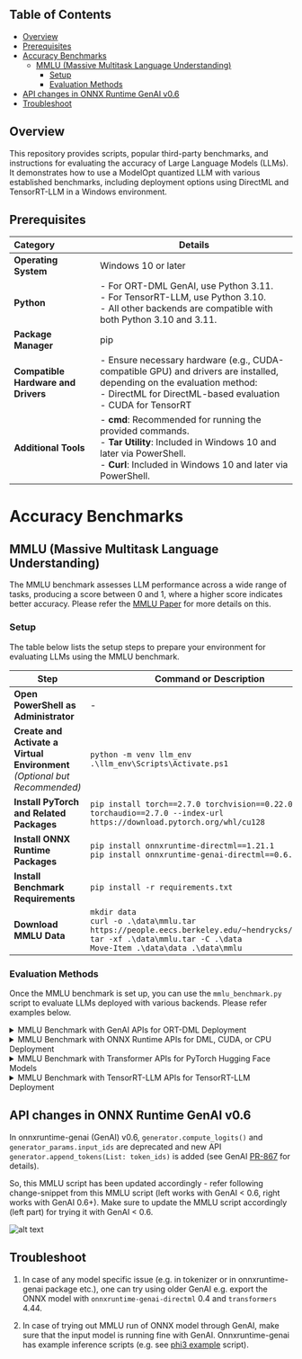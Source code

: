 ## Table of Contents

- [Overview](#overview)
- [Prerequisites](#prerequisites)
- [Accuracy Benchmarks](#accuracy-benchmarks)
  - [MMLU (Massive Multitask Language Understanding)](#mmlu-massive-multitask-language-understanding)
    - [Setup](#setup)
    - [Evaluation Methods](#evaluation-methods)
- [API changes in ONNX Runtime GenAI v0.6](#api-changes-in-onnx-runtime-genai-v0.6)
- [Troubleshoot](#troubleshoot)

## Overview

This repository provides scripts, popular third-party benchmarks, and instructions for evaluating the accuracy of Large Language Models (LLMs). It demonstrates how to use a ModelOpt quantized LLM with various established benchmarks, including deployment options using DirectML and TensorRT-LLM in a Windows environment.

## Prerequisites

| **Category** | **Details** |
|:--------------------------|-------------------------------------------------------------------------------------------------------------|
| **Operating System** | Windows 10 or later |
| **Python** | - For ORT-DML GenAI, use Python 3.11. <br> - For TensorRT-LLM, use Python 3.10. <br> - All other backends are compatible with both Python 3.10 and 3.11. |
| **Package Manager** | pip |
| **Compatible Hardware and Drivers** | - Ensure necessary hardware (e.g., CUDA-compatible GPU) and drivers are installed, depending on the evaluation method: <br> - DirectML for DirectML-based evaluation <br> - CUDA for TensorRT |
| **Additional Tools** | - **cmd**: Recommended for running the provided commands. <br> - **Tar Utility**: Included in Windows 10 and later via PowerShell. <br> - **Curl**: Included in Windows 10 and later via PowerShell. |

# Accuracy Benchmarks

## MMLU (Massive Multitask Language Understanding)

The MMLU benchmark assesses LLM performance across a wide range of tasks, producing a score between 0 and 1, where a higher score indicates better accuracy. Please refer the [MMLU Paper](https://arxiv.org/abs/2009.03300) for more details on this.

### Setup

The table below lists the setup steps to prepare your environment for evaluating LLMs using the MMLU benchmark.

| **Step** | **Command** or **Description** |
|----------------------------------------|-------------------------------------------------------------------------------------------------------------------------------------------------------------------------------------------|
| **Open PowerShell as Administrator** | - |
| **Create and Activate a Virtual Environment** <br> _(Optional but Recommended)_ | `python -m venv llm_env` <br> `.\llm_env\Scripts\Activate.ps1` |
| **Install PyTorch and Related Packages** | `pip install torch==2.7.0 torchvision==0.22.0 torchaudio==2.7.0 --index-url https://download.pytorch.org/whl/cu128` |
| **Install ONNX Runtime Packages** | `pip install onnxruntime-directml==1.21.1` <br> `pip install onnxruntime-genai-directml==0.6.0` |
| **Install Benchmark Requirements** | `pip install -r requirements.txt` |
| **Download MMLU Data** | `mkdir data` <br> `curl -o .\data\mmlu.tar https://people.eecs.berkeley.edu/~hendrycks/data.tar` <br> `tar -xf .\data\mmlu.tar -C .\data` <br> `Move-Item .\data\data .\data\mmlu` |

### Evaluation Methods

Once the MMLU benchmark is set up, you can use the `mmlu_benchmark.py` script to evaluate LLMs deployed with various backends. Please refer examples below.

<details>
<summary> MMLU Benchmark with GenAI APIs for ORT-DML Deployment</summary>
<br>

To run the model with ORT-DML using GenAI, use the `--ep genai_dml` argument.

- **Test Suite**

  ```powershell
  python mmlu_benchmark.py `
      --model_name causal `
      --model_path <ONNX_model_folder> `
      --ep genai_dml `
      --output_file <output_log_file.json> `
      --ntrain 5
  ```

- **Specific Subjects**

  ```powershell
  python mmlu_benchmark.py `
      --model_name causal `
      --model_path <ONNX_model_folder> `
      --ep genai_dml `
      --output_file <output_log_file.json> `
      --subject abstract_algebra,anatomy,college_mathematics `
      --ntrain 5
  ```

</details>

<details>
<summary>MMLU Benchmark with ONNX Runtime APIs for DML, CUDA, or CPU Deployment</summary>
<br>

To run the model with ORT-DML, ORT-CUDA or ORT-CPU execution providers, use `--ep ort_dml`, `--ep ort_cuda`, or `--ep ort_cpu` respectively.

- **Test Suite**

  ```powershell
  python mmlu_benchmark.py `
      --model_name causal `
      --model_path <ONNX_model_folder> `
      --ep ort_dml `
      --output_file <output_log_file.json> `
      --ntrain 5
  ```

- **Specific Subjects**

  ```powershell
  python mmlu_benchmark.py `
      --model_name causal `
      --model_path <ONNX_model_folder> `
      --ep ort_dml `
      --output_file <output_log_file.json> `
      --subject abstract_algebra,anatomy,college_mathematics `
      --ntrain 5
  ```

</details>

<details>
<summary>MMLU Benchmark with Transformer APIs for PyTorch Hugging Face Models</summary>
<br>

To evaluate the PyTorch Hugging Face (HF) model, use the `--ep pt` argument.

- **Test Suite**

  ```powershell
  python mmlu_benchmark.py `
      --model_name causal `
      --model_path <ONNX_model_folder> `
      --ep pt `
      --output_file <output_log_file.json> `
      --ntrain 5 `
      --dtype <torch_dtype in model's config.json {float16|bfloat16}>
  ```

- **Specific Subjects**

  ```powershell
  python mmlu_benchmark.py `
      --model_name causal `
      --model_path <ONNX_model_folder> `
      --ep pt `
      --output_file <output_log_file.json> `
      --subject abstract_algebra,anatomy,college_mathematics `
      --ntrain 5 `
      --dtype <torch_dtype in model's config.json {float16|bfloat16}>
  ```

</details>

<details>
<summary>MMLU Benchmark with TensorRT-LLM APIs for TensorRT-LLM Deployment</summary>
<br>

1. **Install TensorRT-LLM and Compatible PyTorch**

   ```powershell
   pip install torch==2.4.0+cu121 --index-url https://download.pytorch.org/whl
   pip install tensorrt_llm==0.12.0 `
       --extra-index-url https://pypi.nvidia.com `
       --extra-index-url https://download.pytorch.org/whl/cu121/torch/
   ```

1. **Run the Benchmark**

   - **Test Suite**

     ```powershell
     python mmlu_benchmark.py `
         --model_name causal `
         --hf_model_dir <hf_model_path> `
         --engine_dir <engine_path> `
         --ep trt-llm `
         --ntrain 5 `
         --output_file result.json
     ```

   - **Specific Subjects**

     ```powershell
     python mmlu_benchmark.py `
         --model_name causal `
         --hf_model_dir <hf_model_path> `
         --engine_dir <engine_path> `
         --ep trt-llm `
         --ntrain 5 `
         --output_file result.json `
         --subject abstract_algebra,anatomy,college_mathematics
     ```

</details>

## API changes in ONNX Runtime GenAI v0.6

In onnxruntime-genai (GenAI) v0.6, `generator.compute_logits()` and `generator_params.input_ids` are deprecated and new API `generator.append_tokens(List: token_ids)` is added (see GenAI [PR-867](https://github.com/microsoft/onnxruntime-genai/pull/867) for details).

So, this MMLU script has been updated accordingly - refer following change-snippet from this MMLU script (left works with GenAI < 0.6, right works with GenAI 0.6+). Make sure to update the MMLU script accordingly (left part) for trying it with GenAI < 0.6.

![alt text](GenAI_API_changes_0.6.png)

## Troubleshoot

1. In case of any model specific issue (e.g. in tokenizer or in onnxruntime-genai package etc.), one can try using older GenAI e.g. export the ONNX model with `onnxruntime-genai-directml` 0.4 and `transformers` 4.44.

1. In case of trying out MMLU run of ONNX model through GenAI, make sure that the input model is running fine with GenAI. Onnxruntime-genai has example inference scripts (e.g. see [phi3 example](https://github.com/microsoft/onnxruntime-genai/blob/main/examples/python/phi3-qa.py) script).
